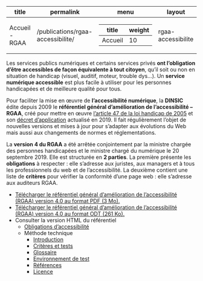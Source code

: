 
      
  <div id="readme" class="Box-body readme blob js-code-block-container p-5 p-xl-6 gist-border-0">
    <article class="markdown-body entry-content container-lg" itemprop="text"><table data-table-type="yaml-metadata">
  <thead>
  <tr>
  <th>title</th>
  <th>permalink</th>
  <th>menu</th>
  <th>layout</th>
  </tr>
  </thead>
  <tbody>
  <tr>
  <td><div>Accueil - RGAA</div></td>
  <td><div>/publications/rgaa-accessibilite/</div></td>
  <td><div><table>
  <thead>
  <tr>
  <th>title</th>
  <th>weight</th>
  </tr>
  </thead>
  <tbody>
  <tr>
  <td><div>Accueil</div></td>
  <td><div>10</div></td>
  </tr>
  </tbody>
</table>
</div></td>
  <td><div>rgaa-accessibilite</div></td>
  </tr>
  </tbody>
</table>

<p>Les services publics numériques et certains services privés <strong>ont l’obligation d’être accessibles de façon équivalente à tout citoyen</strong>, qu’il soit ou non en situation de handicap (visuel, auditif, moteur, trouble dys…). Un <strong>service numérique accessible</strong> est plus facile à utiliser pour les personnes handicapées et de meilleure qualité pour tous.</p>
<p>Pour faciliter la mise en œuvre de <strong>l’accessibilité numérique</strong>, la <strong>DINSIC</strong> édite depuis 2009 le <strong>référentiel général d’amélioration de l’accessibilité – RGAA</strong>, créé pour mettre en œuvre <a href="https://www.legifrance.gouv.fr/affichTexteArticle.do?idArticle=LEGIARTI000037388867&amp;cidTexte=LEGITEXT000006051257" rel="nofollow">l’article 47 de la loi handicap de 2005</a> et son <a href="https://www.legifrance.gouv.fr/affichTexte.do?cidTexte=JORFTEXT000038811937" rel="nofollow">décret d’application</a> actualisé en 2019. Il fait régulièrement l’objet de nouvelles versions et mises à jour pour s’adapter aux évolutions du Web mais aussi aux changements de normes et réglementations.</p>
<p>La <strong>version 4 du RGAA</strong> a été arrêtée conjointement par la ministre chargée des personnes handicapées et le ministre chargé du numérique le 20 septembre 2019. Elle est structurée en <strong>2 parties</strong>. La première présente les <strong>obligations</strong> à respecter : elle s’adresse aux juristes, aux managers et à tous les professionnels du web et de l’accessibilité. La deuxième contient une liste de <strong>critères</strong> pour vérifier la conformité d’une page web : elle s’adresse aux auditeurs RGAA.</p>
<ul>
<li><a href="https://www.numerique.gouv.fr/uploads/RGAA-v4.0.pdf" rel="nofollow">Télécharger le référentiel général d’amélioration de l’accessibilité (RGAA) version 4.0 au format PDF (3 Mo).</a></li>
<li><a href="https://www.numerique.gouv.fr/uploads/RGAA-v4.0.odt" rel="nofollow">Télécharger le référentiel général d’amélioration de l’accessibilité (RGAA) version 4.0 au format ODT (261 Ko).</a></li>
<li>Consulter la version HTML du référentiel
<ul>
<li><a href="/numerique-gouv/numerique.gouv.fr/blob/master/publications/rgaa-accessibilite/obligations">Obligations d’accessibilité</a></li>
<li>Méthode technique
<ul>
<li><a href="/numerique-gouv/numerique.gouv.fr/blob/master/publications/rgaa-accessibilite/methode">Introduction</a></li>
<li><a href="/numerique-gouv/numerique.gouv.fr/blob/master/publications/rgaa-accessibilite/methode/criteres">Critères et tests</a></li>
<li><a href="/numerique-gouv/numerique.gouv.fr/blob/master/publications/rgaa-accessibilite/methode/glossaire">Glossaire</a></li>
<li><a href="/numerique-gouv/numerique.gouv.fr/blob/master/publications/rgaa-accessibilite/methode/environnement">Environnement de test</a></li>
<li><a href="/numerique-gouv/numerique.gouv.fr/blob/master/publications/rgaa-accessibilite/methode/reference">Références</a></li>
<li><a href="/numerique-gouv/numerique.gouv.fr/blob/master/publications/rgaa-accessibilite/methode/licence">Licence</a></li>
</ul>
</li>
</ul>
</li>
</ul>
</article>
  </div>

